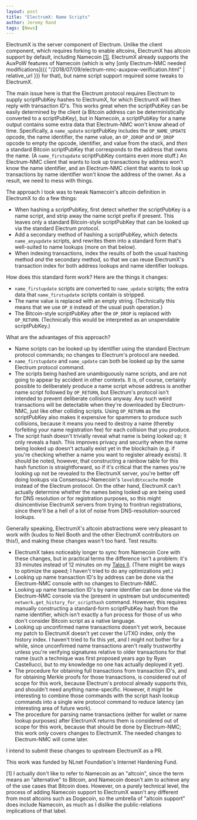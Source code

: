 ```yaml
---
layout: post
title: "ElectrumX: Name Scripts"
author: Jeremy Rand
tags: [News]
---
```


ElectrumX is the server component of Electrum.  Unlike the client component, which requires forking to enable altcoins, ElectrumX has altcoin support by default, including Namecoin <a href="#footnote1">[1]</a>.  ElectrumX already supports the AuxPoW features of Namecoin (which is why [only Electrum-NMC needed modifications]({{ "/2018/07/09/electrum-nmc-auxpow-verification.html" | relative_url }}) for that), but name script support required some tweaks to ElectrumX.

The main issue here is that the Electrum protocol requires Electrum to supply scriptPubKey hashes to ElectrumX, for which ElectrumX will then reply with transaction ID's.  This works great when the scriptPubKey can be easily determined by the client (a Bitcoin address can be deterministically converted to a scriptPubKey), but in Namecoin, a scriptPubKey for a name output contains some extra data that Electrum-NMC won't know ahead of time.  Specifically, a `name_update` scriptPubKey includes the `OP_NAME_UPDATE` opcode, the name identifier, the name value, an `OP_2DROP` and `OP_DROP` opcode to empty the opcode, identifier, and value from the stack, and *then* a standard Bitcoin scriptPubKey that corresponds to the address that owns the name.  (A `name_firstupdate` scriptPubKey contains even more stuff.)  An Electrum-NMC client that wants to look up transactions by address won't know the name identifier, and an Electrum-NMC client that wants to look up transactions by name identifier won't know the address of the owner.  As a result, we need to mess with things.

The approach I took was to tweak Namecoin's altcoin definition in ElectrumX to do a few things:

* When hashing a scriptPubKey, first detect whether the scriptPubKey is a name script, and strip away the name script prefix if present.  This leaves only a standard Bitcoin-style scriptPubKey that can be looked up via the standard Electrum protocol.
* Add a secondary method of hashing a scriptPubKey, which detects `name_anyupdate` scripts, and rewrites them into a standard form that's well-suited to name lookups (more on that below).
* When indexing transactions, index the results of both the usual hashing method *and* the secondary method, so that we can reuse ElectrumX's transaction index for both address lookups and name identifier lookups.

How does this standard form work?  Here are the things it changes:

* `name_firstupdate` scripts are converted to `name_update` scripts; the extra data that `name_firstupdate` scripts contain is stripped.
* The name value is replaced with an empty string.  (Technically this means that we use `OP_0` instead of the usual push operation.)
* The Bitcoin-style scriptPubKey after the `OP_DROP` is replaced with `OP_RETURN`.  (Technically this would be interpreted as an unspendable scriptPubKey.)

What are the advantages of this approach?

* Name scripts can be looked up by identifier using the standard Electrum protocol commands; no changes to Electrum's protocol are needed.
* `name_firstupdate` and `name_update` can both be looked up by the same Electrum protocol command.
* The scripts being hashed are unambiguously name scripts, and are not going to appear by accident in other contexts.  It is, of course, certainly possible to deliberately produce a name script whose address is another name script followed by `OP_RETURN`, but Electrum's protocol isn't intended to prevent deliberate collisions anyway.  Any such weird transactions will be detectable when they're downloaded by Electrum-NMC, just like other colliding scripts.  Using `OP_RETURN` as the scriptPubKey also makes it expensive for spammers to produce such collisions, because it means you need to destroy a name (thereby forfeiting your name registration fee) for each collision that you produce.
* The script hash doesn't trivially reveal what name is being looked up; it only reveals a hash.  This improves privacy and security when the name being looked up doesn't actually exist yet in the blockchain (e.g. if you're checking whether a name you want to register already exists).  It should be noted, however, that constructing a rainbow table for this hash function is straightforward, so if it's critical that the names you're looking up not be revealed to the ElectrumX server, you're better off doing lookups via ConsensusJ-Namecoin's `leveldbtxcache` mode instead of the Electrum protocol.  On the other hand, ElectrumX can't actually determine whether the names being looked up are being used for DNS resolution or for registration purposes, so this might disincentivise ElectrumX servers from trying to frontrun registrations, since there'll be a hell of a lot of noise from DNS-resolution-sourced lookups.

Generally speaking, ElectrumX's altcoin abstractions were very pleasant to work with (kudos to Neil Booth and the other ElectrumX contributors on this!), and making these changes wasn't too hard.  Test results:

* ElectrumX takes noticeably longer to sync from Namecoin Core with these changes, but in practical terms the difference isn't a problem: it's 33 minutes instead of 12 minutes on my [Talos II](https://www.raptorcs.com/).  (There might be ways to optimize the speed; I haven't tried to do any optimizations yet.)
* Looking up name transaction ID's by address can be done via the Electrum-NMC console with no changes to Electrum-NMC.
* Looking up name transaction ID's by name identifier can be done via the Electrum-NMC console via the (present in upstream but undocumented) `network.get_history_for_scripthash` command.  However, this requires manually constructing a standard-form scriptPubKey hash from the name identifier, which isn't exactly a fun process for those of us who don't consider Bitcoin script as a native language.
* Looking up unconfirmed name transactions doesn't yet work, because my patch to ElectrumX doesn't yet cover the UTXO index, only the history index.  I haven't tried to fix this yet, and I might not bother for a while, since unconfirmed name transactions aren't really trustworthy unless you're verifying signatures relative to older transactions for that name (such a technique was first proposed years ago by Ryan Castellucci, but to my knowledge no one has actually deployed it yet).
* The procedure for obtaining full transactions from transaction ID's, and for obtaining Merkle proofs for those transactions, is considered out of scope for this work, because Electrum's protocol already supports this, and shouldn't need anything name-specific.  However, it might be interesting to combine those commands with the script hash lookup commands into a single wire protocol command to reduce latency (an interesting area of future work).
* The procedure for parsing name transactions (either for wallet or name lookup purposes) after ElectrumX returns them is considered out of scope for this work, because that should be done by Electrum-NMC; this work only covers changes to ElectrumX.  The needed changes to Electrum-NMC will come later.

I intend to submit these changes to upstream ElectrumX as a PR.

This work was funded by NLnet Foundation's Internet Hardening Fund.

<div id="footnote1">

[1] I actually don't like to refer to Namecoin as an "altcoin", since the term means an "alternative" to Bitcoin, and Namecoin doesn't aim to achieve any of the use cases that Bitcoin does.  However, on a purely technical level, the process of adding Namecoin support to ElectrumX wasn't any different from most altcoins such as Dogecoin, so the umbrella of "altcoin support" does include Namecoin, as much as I dislike the public-relations implications of that label.

</div>
